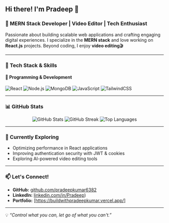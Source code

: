 ## Hi there! I'm Pradeep 👋

### 🚀 MERN Stack Developer | Video Editor | Tech Enthusiast

Passionate about building scalable web applications and crafting engaging digital experiences. I specialize in the **MERN stack** and love working on **React.js** projects. Beyond coding, I enjoy **video editing**🎬

---

### 🔧 Tech Stack & Skills

#### 🚀 Programming & Development
![React](https://img.shields.io/badge/React-20232A?style=for-the-badge&logo=react&logoColor=61DAFB)
![Node.js](https://img.shields.io/badge/Node.js-43853D?style=for-the-badge&logo=node.js&logoColor=white)
![MongoDB](https://img.shields.io/badge/MongoDB-4EA94B?style=for-the-badge&logo=mongodb&logoColor=white)
![JavaScript](https://img.shields.io/badge/JavaScript-F7DF1E?style=for-the-badge&logo=javascript&logoColor=black)
![TailwindCSS](https://img.shields.io/badge/TailwindCSS-38B2AC?style=for-the-badge&logo=tailwind-css&logoColor=white)

---

### 📊 GitHub Stats

<div align="center">
  <img src="https://github-readme-stats.vercel.app/api?pradeepkumar6382=pradeepkumar6382&show_icons=true&theme=radical" alt="GitHub Stats" />
  <img src="https://github-readme-streak-stats.herokuapp.com/?user=pradeepkumar6382&theme=radical" alt="GitHub Streak" />
  <img src="https://github-readme-stats.vercel.app/api/top-langs/?pradeepkumar6382=pradeepkumar6382&layout=compact&theme=radical" alt="Top Languages" />
</div>


---

### 📌 Currently Exploring
- Optimizing performance in React applications
- Improving authentication security with JWT & cookies
- Exploring AI-powered video editing tools

---

### 📫 Let's Connect!
- **GitHub:** [github.com/pradeepkumar6382](https://github.com/pradeepkumar6382)
- **LinkedIn:** [linkedin.com/in/Pradeep](https://www.linkedin.com/in/pradeep-kumar-77303a278/))
- **Portfolio:** [https://buildwithpradeepkumar.vercel.app/]

---

💡 *“Control what you can, let go of what you can't.”*
